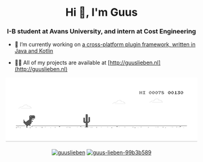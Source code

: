 <h1 align="center">Hi 👋, I'm Guus</h1>
<h3 align="center">I-B student at Avans University, and intern at Cost Engineering</h3>

- 🔭 I’m currently working on [a cross-platform plugin framework, written in Java and Kotlin](https://github.com/GuusLieben/DarwinServer/tree/api-3.0-1.12.2-kj)

- 👨‍💻 All of my projects are available at [http://guuslieben.nl](http://guuslieben.nl)

<p align="center"> 
  <img src="https://github.com/GuusLieben/GuusLieben/blob/master/dino.gif" alt="image" /> 
</p>

<p align="center">
<a href="https://twitter.com/guuslieben" target="blank"><img align="center" src="https://cdn.jsdelivr.net/npm/simple-icons@3.0.1/icons/twitter.svg" alt="guuslieben" height="20" width="20" /></a>
<a href="https://linkedin.com/in/guus-lieben-99b3b589" target="blank"><img align="center" src="https://cdn.jsdelivr.net/npm/simple-icons@3.0.1/icons/linkedin.svg" alt="guus-lieben-99b3b589" height="20" width="20" /></a>
</p>
